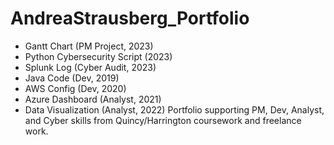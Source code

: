 # AndreaStrausberg_Portfolio
- Gantt Chart (PM Project, 2023)
- Python Cybersecurity Script (2023)
- Splunk Log (Cyber Audit, 2023)
- Java Code (Dev, 2019)
- AWS Config (Dev, 2020)
- Azure Dashboard (Analyst, 2021)
- Data Visualization (Analyst, 2022)
Portfolio supporting PM, Dev, Analyst, and Cyber skills from Quincy/Harrington coursework and freelance work.
